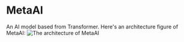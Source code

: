 # MetaAI
An AI model based from Transformer.
Here's an architecture figure of MetaAI:
![The architecture of MetaAI](https://github.com/user-attachments/assets/3b9f8a9d-9c2b-4c93-a7ed-f8e45561a050)
